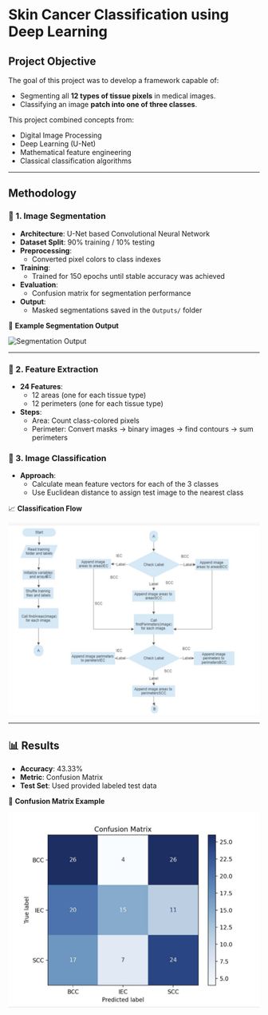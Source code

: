 # Skin Cancer Classification using Deep Learning

## Project Objective

The goal of this project was to develop a framework capable of:
-  Segmenting all **12 types of tissue pixels** in medical images.
-  Classifying an image **patch into one of three classes**.

This project combined concepts from:
- Digital Image Processing  
- Deep Learning (U-Net)  
- Mathematical feature engineering  
- Classical classification algorithms

---

##  Methodology

### 🔹 1. Image Segmentation

- **Architecture**: U-Net based Convolutional Neural Network
- **Dataset Split**: 90% training / 10% testing
- **Preprocessing**:
  - Converted pixel colors to class indexes
- **Training**:
  - Trained for 150 epochs until stable accuracy was achieved
- **Evaluation**:
  - Confusion matrix for segmentation performance
- **Output**:
  - Masked segmentations saved in the `Outputs/` folder

📸 **Example Segmentation Output**

![Segmentation Output](images/segmentation_sample.png)

---

### 🔹 2. Feature Extraction

- **24 Features**:
  - 12 areas (one for each tissue type)
  - 12 perimeters (one for each tissue type)
- **Steps**:
  - Area: Count class-colored pixels
  - Perimeter: Convert masks → binary images → find contours → sum perimeters

### 🔹 3. Image Classification

- **Approach**:
  - Calculate mean feature vectors for each of the 3 classes
  - Use Euclidean distance to assign test image to the nearest class

📈 **Classification Flow**

![Classification Flow](images/flow_diagram.jpg)

---

## 📊 Results

-  **Accuracy**: 43.33%
-  **Metric**: Confusion Matrix
-  **Test Set**: Used provided labeled test data

📸 **Confusion Matrix Example**

![Confusion Matrix](images/confusion_matrix.jpg)

